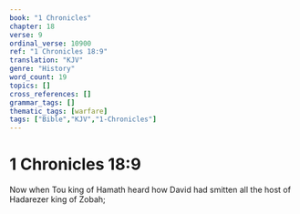 ```yaml
---
book: "1 Chronicles"
chapter: 18
verse: 9
ordinal_verse: 10900
ref: "1 Chronicles 18:9"
translation: "KJV"
genre: "History"
word_count: 19
topics: []
cross_references: []
grammar_tags: []
thematic_tags: [warfare]
tags: ["Bible","KJV","1-Chronicles"]
---
```


# 1 Chronicles 18:9

Now when Tou king of Hamath heard how David had smitten all the host of Hadarezer king of Zobah;
